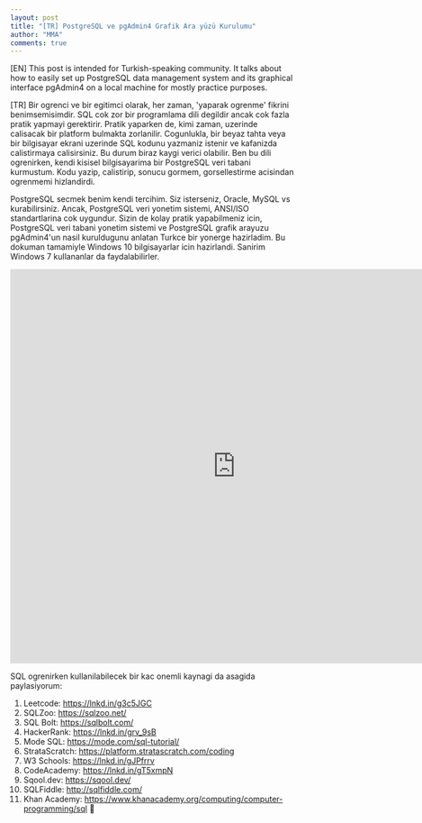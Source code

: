 ```yaml
---
layout: post
title: "[TR] PostgreSQL ve pgAdmin4 Grafik Ara yüzü Kurulumu"
author: "MMA"
comments: true
---
```


[EN] This post is intended for Turkish-speaking community. It talks about how to easily set up PostgreSQL data management system and its graphical interface pgAdmin4 on a local machine for mostly practice purposes.

[TR] Bir ogrenci ve bir egitimci olarak, her zaman, 'yaparak ogrenme' fikrini benimsemisimdir. SQL cok zor bir programlama dili degildir ancak cok fazla pratik yapmayi gerektirir. Pratik yaparken de, kimi zaman, uzerinde calisacak bir platform bulmakta zorlanilir. Cogunlukla, bir beyaz tahta veya bir bilgisayar ekrani uzerinde SQL kodunu yazmaniz istenir ve kafanizda calistirmaya calisirsiniz. Bu durum biraz kaygi verici olabilir. Ben bu dili ogrenirken, kendi kisisel bilgisayarima bir PostgreSQL veri tabani kurmustum. Kodu yazip, calistirip, sonucu gormem, gorsellestirme acisindan ogrenmemi hizlandirdi. 

PostgreSQL secmek benim kendi tercihim. Siz isterseniz, Oracle, MySQL vs kurabilirsiniz. Ancak, PostgreSQL veri yonetim sistemi, ANSI/ISO standartlarina cok uygundur. Sizin de kolay pratik yapabilmeniz icin, PostgreSQL veri tabani yonetim sistemi ve PostgreSQL grafik arayuzu pgAdmin4'un nasil kuruldugunu anlatan Turkce bir yonerge hazirladim. Bu dokuman tamamiyle Windows 10 bilgisayarlar icin hazirlandi. Sanirim Windows 7 kullananlar da faydalabilirler.

<embed src="https://mmuratarat.github.io/files/PostgreSQL_pgAdmin4_Setup.pdf" width="800" height="700" frameborder="0" allowfullscreen>

SQL ogrenirken kullanilabilecek bir kac onemli kaynagi da asagida paylasiyorum:

1. Leetcode: https://lnkd.in/g3c5JGC
2. SQLZoo: https://sqlzoo.net/
3. SQL Bolt: https://sqlbolt.com/
4. HackerRank: https://lnkd.in/grv_9sB
5. Mode SQL: https://mode.com/sql-tutorial/
6. StrataScratch: https://platform.stratascratch.com/coding
7. W3 Schools: https://lnkd.in/gJPfrrv
8. CodeAcademy: https://lnkd.in/gT5xmpN
9. Sqool.dev: https://sqool.dev/ 
10. SQLFiddle: http://sqlfiddle.com/ 
11. Khan Academy: https://www.khanacademy.org/computing/computer-programming/sql 
